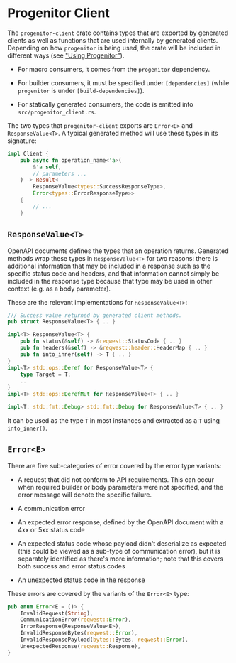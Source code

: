 # Progenitor Client

The `progenitor-client` crate contains types that are exported by generated
clients as well as functions that are used internally by generated clients.
Depending on how `progenitor` is being used, the crate will be included in
different ways (see ["Using Progenitor"](../README.md#using_progenitor)).

- For macro consumers, it comes from the `progenitor` dependency.

- For builder consumers, it must be specified under `[dependencies]` (while `progenitor` is under `[build-dependencies]`).

- For statically generated consumers, the code is emitted into
  `src/progenitor_client.rs`.

The two types that `progenitor-client` exports are `Error<E>` and
`ResponseValue<T>`. A typical generated method will use these types in its
signature:

```rust
impl Client {
    pub async fn operation_name<'a>(
        &'a self,
        // parameters ...
    ) -> Result<
        ResponseValue<types::SuccessResponseType>,
        Error<types::ErrorResponseType>>
    {
        // ...
    }
```

## `ResponseValue<T>`

OpenAPI documents defines the types that an operation returns. Generated
methods wrap these types in `ResponseValue<T>` for two reasons: there is
additional information that may be included in a response such as the specific
status code and headers, and that information cannot simply be included in the
response type because that type may be used in other context (e.g. as a body
parameter).

These are the relevant implementations for `ResponseValue<T>`:

```rust
/// Success value returned by generated client methods.
pub struct ResponseValue<T> { .. }

impl<T> ResponseValue<T> {
    pub fn status(&self) -> &reqwest::StatusCode { .. }
    pub fn headers(&self) -> &reqwest::header::HeaderMap { .. }
    pub fn into_inner(self) -> T { .. }
}
impl<T> std::ops::Deref for ResponseValue<T> {
    type Target = T;
    ..
}
impl<T> std::ops::DerefMut for ResponseValue<T> { .. }

impl<T: std::fmt::Debug> std::fmt::Debug for ResponseValue<T> { .. }
```

It can be used as the type `T` in most instances and extracted as a `T` using
`into_inner()`.

## `Error<E>`

There are five sub-categories of error covered by the error type variants:

- A request that did not conform to API requirements. This can occur when
  required builder or body parameters were not specified, and the error message
  will denote the specific failure.

- A communication error

- An expected error response, defined by the OpenAPI document with a 4xx or 5xx
  status code

- An expected status code whose payload didn't deserialize as expected (this
  could be viewed as a sub-type of communication error), but it is separately
  identified as there's more information; note that this covers both success and
  error status codes

- An unexpected status code in the response

These errors are covered by the variants of the `Error<E>` type:

```rust
pub enum Error<E = ()> {
    InvalidRequest(String),
    CommunicationError(reqwest::Error),
    ErrorResponse(ResponseValue<E>),
    InvalidResponseBytes(reqwest::Error),
    InvalidResponsePayload(bytes::Bytes, reqwest::Error),
    UnexpectedResponse(reqwest::Response),
}
```
